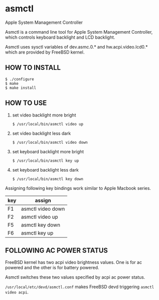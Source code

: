 # asmctl
Apple System Management Controller

Asmctl is a command line tool for Apple System Management Controller,
which controls keyboard backlight and LCD backlight.

Asmctl uses sysctl variables of dev.asmc.0.* and hw.acpi.video.lcd0.*
which are provided by FreeBSD kernel.


## HOW TO INSTALL

```
$ ./configure
$ make
$ make install
```

## HOW TO USE

1. set video backlight more bright

   ```
   $ /usr/local/bin/asmctl video up
   ```

2. set video backlight less dark

   ```
   $ /usr/local/bin/asmctl video down
   ```

3. set keyboard backlight more bright

   ```
   $ /usr/local/bin/asmctl key up
   ```

4. set keyboard backlight less dark

   ```
   $ /usr/local/bin/asmctl key down
   ```

Assigning following key bindings work similar to Apple Macbook series.

| key |      assign       |
|-----|-------------------|
| F1  | asmctl video down |
| F2  | asmctl video up   |
| F5  | asmctl key down   |
| F6  | asmctl key up     |

## FOLLOWING AC POWER STATUS

FreeBSD kernel has two acpi video brightness values.
One is for ac powered and the other is for battery powered.

Asmctl switches these two values specified by acpi ac power status.

```/usr/local/etc/devd/asmctl.conf``` makes FreeBSD devd
triggering ```asmctl video acpi```.
